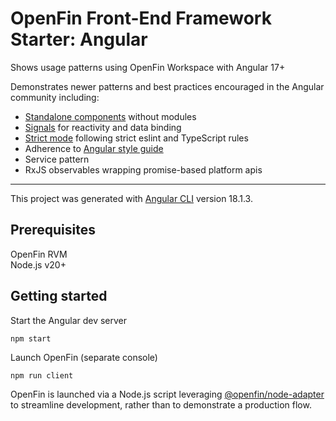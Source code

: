 # OpenFin Front-End Framework Starter: Angular

Shows usage patterns using OpenFin Workspace with Angular 17+

Demonstrates newer patterns and best practices encouraged in the Angular community including:

- [Standalone components](https://v17.angular.io/guide/standalone-components) without modules
- [Signals](https://angular.dev/guide/signals) for reactivity and data binding
- [Strict mode](https://v17.angular.io/guide/strict-mode) following strict eslint and TypeScript rules
- Adherence to [Angular style guide](https://angular.dev/style-guide)
- Service pattern 
- RxJS observables wrapping promise-based platform apis

---

This project was generated with [Angular CLI](https://github.com/angular/angular-cli) version 18.1.3.

## Prerequisites

OpenFin RVM  
Node.js v20+

## Getting started

Start the Angular dev server

```
npm start
```

Launch OpenFin (separate console)

```
npm run client
```

OpenFin is launched via a Node.js script leveraging [@openfin/node-adapter](https://www.npmjs.com/package/@openfin/node-adapter) to streamline development, rather than to demonstrate a production flow.

